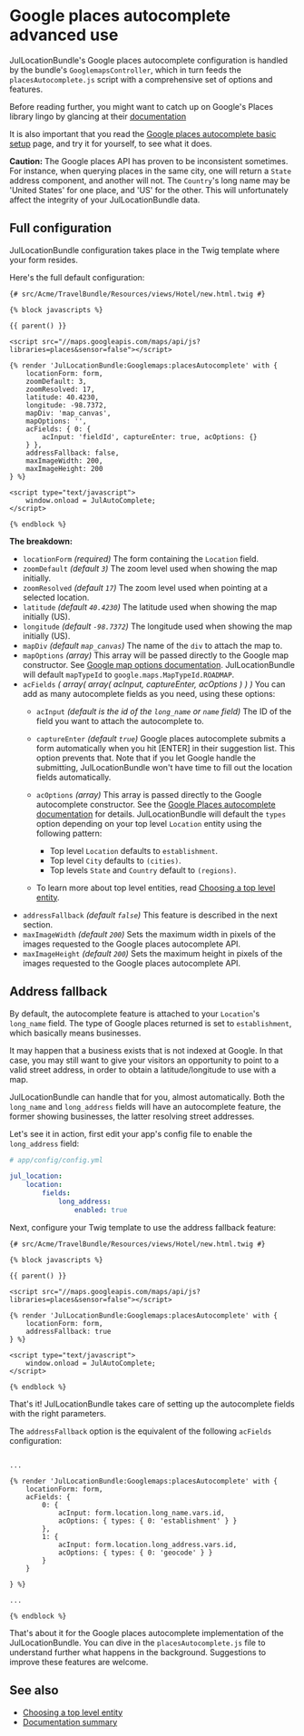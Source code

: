 Google places autocomplete advanced use
=======================================

JulLocationBundle's Google places autocomplete configuration is handled by 
the bundle's `GooglemapsController`, which in turn feeds the `placesAutocomplete.js`
script with a comprehensive set of options and features.

Before reading further, you might want to catch up on Google's Places library lingo
by glancing at their [documentation](http://developers.google.com/maps/documentation/javascript/places)

It is also important that you read the [Google places autocomplete basic setup](google_places_autocomplete_basic_setup.md) page,
and try it for yourself, to see what it does.

**Caution:** The Google places API has proven to be inconsistent sometimes. For instance, when
querying places in the same city, one will return a `State` address component, and another
will not. The `Country`'s long name may be 'United States' for one place, and 'US' for the
other. This will unfortunately affect the integrity of your JulLocationBundle data.

## Full configuration

JulLocationBundle configuration takes place in the Twig template where your form resides.

Here's the full default configuration:

``` twig
{# src/Acme/TravelBundle/Resources/views/Hotel/new.html.twig #}

{% block javascripts %}

{{ parent() }}

<script src="//maps.googleapis.com/maps/api/js?libraries=places&sensor=false"></script>

{% render 'JulLocationBundle:Googlemaps:placesAutocomplete' with {
    locationForm: form,
    zoomDefault: 3,
    zoomResolved: 17,
    latitude: 40.4230,
    longitude: -98.7372,
    mapDiv: 'map_canvas',
    mapOptions: '',
    acFields: { 0: { 
        acInput: 'fieldId', captureEnter: true, acOptions: {}
    } },
    addressFallback: false,
    maxImageWidth: 200,
    maxImageHeight: 200
} %}

<script type="text/javascript">
    window.onload = JulAutoComplete;
</script>

{% endblock %}

```

**The breakdown:**

- `locationForm` _(required)_ The form containing the `Location` field.
- `zoomDefault` _(default `3`)_ The zoom level used when showing the map initially.
- `zoomResolved` _(default `17`)_ The zoom level used when pointing at a selected location.
- `latitude` _(default `40.4230`)_ The latitude used when showing the map initially (US).
- `longitude` _(default `-98.7372`)_ The longitude used when showing the map initially (US).
- `mapDiv` _(default `map_canvas`)_ The name of the `div` to attach the map to.
- `mapOptions` _(array)_ This array will be passed directly to the Google map constructor. See 
[Google map options documentation](http://developers.google.com/maps/documentation/javascript/tutorial#MapOptions). JulLocationBundle will default `mapTypeId` to `google.maps.MapTypeId.ROADMAP`.
- `acFields` _( array( array( acInput, captureEnter, acOptions ) ) )_ You can add as many autocomplete fields as you need, using these options:
    - `acInput` _(default is the id of the `long_name` or `name` field)_ The ID of the field you want to attach the autocomplete to.
    - `captureEnter` _(default `true`)_ Google places autocomplete submits a form automatically when you hit [ENTER] in their suggestion list. This option prevents that. Note that if you let Google handle the submitting, JulLocationBundle won't have time to fill out the location fields automatically.
    - `acOptions` _(array)_ This array is passed directly to the Google autocomplete constructor. See the [Google Places autocomplete documentation](http://developers.google.com/maps/documentation/javascript/places#places_autocomplete) for details. JulLocationBundle will default the `types` option depending on your top level `Location` entity using the following pattern:
        - Top level `Location` defaults to `establishment`.
        - Top level `City` defaults to `(cities)`.
        - Top levels `State` and `Country` default to `(regions)`.

    - To learn more about top level entities, read [Choosing a top level entity](top_level_entity.md).
- `addressFallback` _(default `false`)_ This feature is described in the next section.
- `maxImageWidth` _(default `200`)_ Sets the maximum width in pixels of the images requested to the Google places autocomplete API.
- `maxImageHeight` _(default `200`)_ Sets the maximum height in pixels of the images requested to the Google places autocomplete API.

## Address fallback

By default, the autocomplete feature is attached to your `Location`'s `long_name` field.
The type of Google places returned is set to `establishment`, which basically means businesses.

It may happen that a business exists that is not indexed at Google. In that case, you may
still want to give your visitors an opportunity to point to a valid street address, in order
to obtain a latitude/longitude to use with a map.

JulLocationBundle can handle that for you, almost automatically. Both the `long_name` and
`long_address` fields will have an autocomplete feature, the former showing businesses,
the latter resolving street addresses.

Let's see it in action, first edit your app's config file to enable the `long_address` field:

``` yaml
# app/config/config.yml

jul_location:
    location:
        fields:
            long_address:
                enabled: true

```

Next, configure your Twig template to use the address fallback feature:

``` twig
{# src/Acme/TravelBundle/Resources/views/Hotel/new.html.twig #}

{% block javascripts %}

{{ parent() }}

<script src="//maps.googleapis.com/maps/api/js?libraries=places&sensor=false"></script>

{% render 'JulLocationBundle:Googlemaps:placesAutocomplete' with {
    locationForm: form,
    addressFallback: true
} %}

<script type="text/javascript">
    window.onload = JulAutoComplete;
</script>

{% endblock %}

```

That's it! JulLocationBundle takes care of setting up the autocomplete fields with the
right parameters.

The `addressFallback` option is the equivalent of the following `acFields` configuration:

``` twig

...

{% render 'JulLocationBundle:Googlemaps:placesAutocomplete' with {
    locationForm: form,
    acFields: {
        0: {
            acInput: form.location.long_name.vars.id,
            acOptions: { types: { 0: 'establishment' } }
        },
        1: {
            acInput: form.location.long_address.vars.id,
            acOptions: { types: { 0: 'geocode' } }
        }
    }

} %}

...

{% endblock %}

```

That's about it for the Google places autocomplete implementation of the JulLocationBundle.
You can dive in the `placesAutocomplete.js` file to understand further what happens in the
background. Suggestions to improve these features are welcome.

## See also

- [Choosing a top level entity](top_level_entity.md)
- [Documentation summary](index.md)

